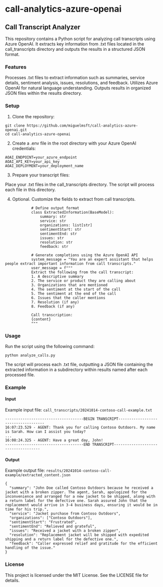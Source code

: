 # call-analytics-azure-openai

## Call Transcript Analyzer
 
This repository contains a Python script for analyzing call transcripts using Azure OpenAI. It extracts key information from .txt files located in the call_transcripts directory and outputs the results in a structured JSON format.

### Features

Processes .txt files to extract information such as summaries, service details, sentiment analysis, issues, resolutions, and feedback.
Utilizes Azure OpenAI for natural language understanding.
Outputs results in organized JSON files within the results directory.

### Setup
 
1. Clone the repository:

```
git clone https://github.com/miguelmsft/call-analytics-azure-openai.git 
cd call-analytics-azure-openai  
 ```
2. Create a .env file in the root directory with your Azure OpenAI credentials:

```
AOAI_ENDPOINT=your_azure_endpoint  
AOAI_API_KEY=your_api_key  
AOAI_DEPLOYMENT=your_deployment_name  
```
 
3. Prepare your transcript files:

Place your .txt files in the call_transcripts directory. The script will process each file in this directory.

4. Optional. Customize the fields to extract from call transcripts.

```
            # Define output format  
            class ExtractedInformation(BaseModel):  
                summary: str  
                service: str  
                organizations: list[str]  
                sentimentStart: str  
                sentimentEnd: str  
                issues: str  
                resolution: str  
                feedback: str  

            # Generate completions using the Azure OpenAI API  
            system_message = "You are an expert assistant that helps people extract important information from call transcripts."  
            user_message = f"""  
            Extract the following from the call transcript:  
            1. A descriptive summary  
            2. The service or product they are calling about  
            3. Organizations that are mentioned  
            4. The sentiment at the start of the call  
            5. The sentiment at the end of the call  
            6. Issues that the caller mentions  
            7. Resolution (if any)  
            8. Feedback (if any)  

            Call transcription:  
            {content}  
            """  

```

### Usage
 
Run the script using the following command:


`python analyze_calls.py  `
 
The script will process each .txt file, outputting a JSON file containing the extracted information in a subdirectory within results named after each processed file.

### Example

#### Input
 
Example input file: `call_transcripts/20241014-contoso-call-example.txt`

```
------------------------------------BEGIN TRANSCRIPT------------------------------------  
16:07:23.529 - AGENT: Thank you for calling Contoso Outdoors. My name is Sarah. How can I assist you today?  
...  
16:08:24.325 - AGENT: Have a great day, John!  
------------------------------------END TRANSCRIPT------------------------------------  
```

#### Output
 
Example output file: `results/20241014-contoso-call-example/extracted_content.json`

```
{  
  "summary": "John Doe called Contoso Outdoors because he received a jacket with a broken zipper. The agent, Sarah, apologized for the inconvenience and arranged for a new jacket to be shipped, along with a return label for the defective one. Sarah assured John that the replacement would arrive in 3-4 business days, ensuring it would be in time for his trip.",  
  "service": "Jacket purchase from Contoso Outdoors",  
  "organizations": ["Contoso Outdoors"],  
  "sentimentStart": "Frustrated",  
  "sentimentEnd": "Relieved and grateful",  
  "issues": "Received a jacket with a broken zipper",  
  "resolution": "Replacement jacket will be shipped with expedited shipping and a return label for the defective one.",  
  "feedback": "Caller expressed relief and gratitude for the efficient handling of the issue."  
}  
```

### License
 
This project is licensed under the MIT License. See the LICENSE file for details.